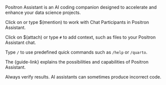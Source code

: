 Positron Assistant is an AI coding companion designed to accelerate and enhance your data science projects.

Click on or type $(mention) to work with Chat Participants in Positron Assistant.

Click on $(attach) or type `#` to add context, such as files to your Positron Assistant chat.

Type `/` to use predefined quick commands such as `/help` or `/quarto`.

The {guide-link} explains the possibilities and capabilities of Positron Assistant.

Always verify results. AI assistants can sometimes produce incorrect code.
